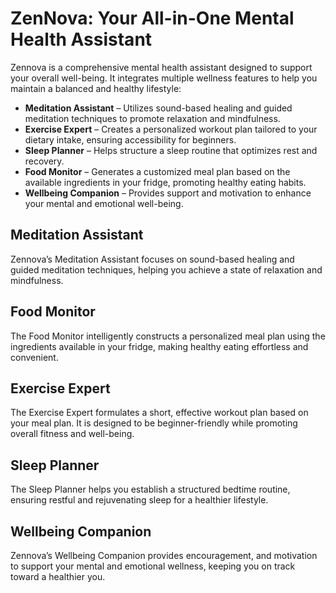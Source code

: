 # ZenNova: Your All-in-One Mental Health Assistant

Zennova is a comprehensive mental health assistant designed to support your overall well-being. It integrates multiple wellness features to help you maintain a balanced and healthy lifestyle:

- **Meditation Assistant** – Utilizes sound-based healing and guided meditation techniques to promote relaxation and mindfulness.
- **Exercise Expert** – Creates a personalized workout plan tailored to your dietary intake, ensuring accessibility for beginners.
- **Sleep Planner** – Helps structure a sleep routine that optimizes rest and recovery.
- **Food Monitor** – Generates a customized meal plan based on the available ingredients in your fridge, promoting healthy eating habits.
- **Wellbeing Companion** – Provides support and motivation to enhance your mental and emotional well-being.

## Meditation Assistant

Zennova’s Meditation Assistant focuses on sound-based healing and guided meditation techniques, helping you achieve a state of relaxation and mindfulness.

## Food Monitor

The Food Monitor intelligently constructs a personalized meal plan using the ingredients available in your fridge, making healthy eating effortless and convenient.

## Exercise Expert

The Exercise Expert formulates a short, effective workout plan based on your meal plan. It is designed to be beginner-friendly while promoting overall fitness and well-being.

## Sleep Planner

The Sleep Planner helps you establish a structured bedtime routine, ensuring restful and rejuvenating sleep for a healthier lifestyle.

## Wellbeing Companion

Zennova’s Wellbeing Companion provides encouragement, and motivation to support your mental and emotional wellness, keeping you on track toward a healthier you.

